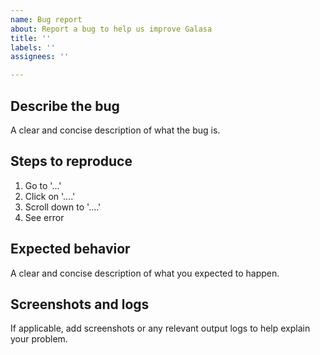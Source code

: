 ```yaml
---
name: Bug report
about: Report a bug to help us improve Galasa
title: ''
labels: ''
assignees: ''

---
```


## Describe the bug
A clear and concise description of what the bug is.

## Steps to reproduce
1. Go to '...'
2. Click on '....'
3. Scroll down to '....'
4. See error

## Expected behavior
A clear and concise description of what you expected to happen.

## Screenshots and logs
If applicable, add screenshots or any relevant output logs to help explain your problem.
